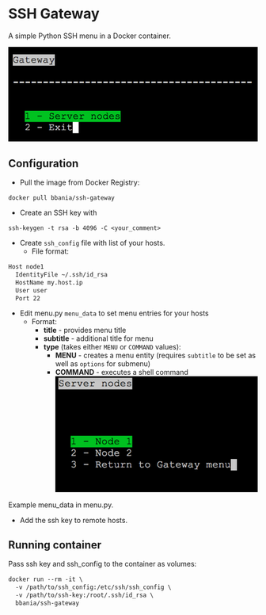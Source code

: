 # SSH Gateway

A simple Python SSH menu in a Docker container.

![alt Gateway Menu](screenshots/gateway.png "Gateway Menu")

## Configuration

* Pull the image from Docker Registry:
```
docker pull bbania/ssh-gateway
```
* Create an SSH key with
```
ssh-keygen -t rsa -b 4096 -C <your_comment>
```
* Create `ssh_config` file with list of your hosts.
  * File format:
```
Host node1
  IdentityFile ~/.ssh/id_rsa
  HostName my.host.ip
  User user
  Port 22
```

* Edit menu.py `menu_data` to set menu entries for your hosts
  * Format:
    * **title** - provides menu title
    * **subtitle** - additional title for menu
    * **type** (takes either `MENU` or `COMMAND` values):
      * **MENU** - creates a menu entity (requires `subtitle` to be set as well as `options` for submenu)
      * **COMMAND** - executes a shell command
![alt Gateway Submenu](screenshots/node_menu.png "Submenu")

Example menu_data in menu.py.

* Add the ssh key to remote hosts.

## Running container

Pass ssh key and ssh_config to the container as volumes:

```
docker run --rm -it \
  -v /path/to/ssh_config:/etc/ssh/ssh_config \
  -v /path/to/ssh-key:/root/.ssh/id_rsa \
  bbania/ssh-gateway
```

